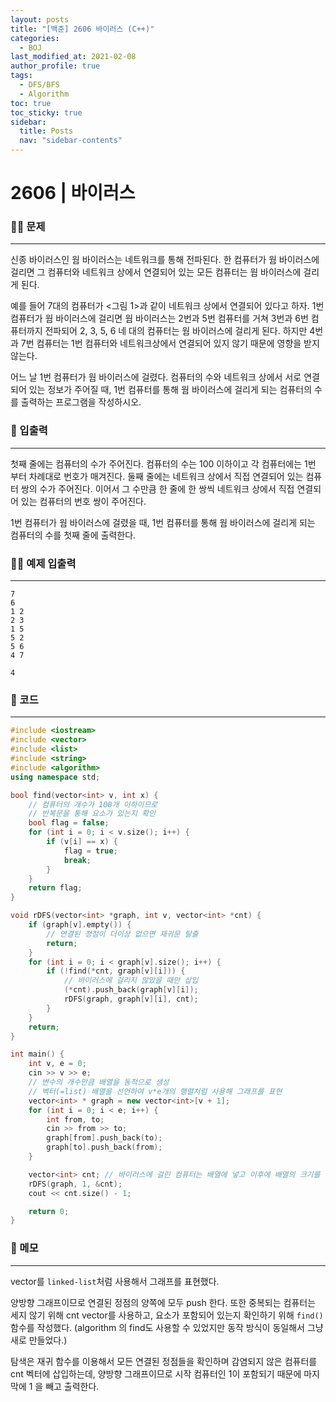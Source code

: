 ```yaml
---
layout: posts
title: "[백준] 2606 바이러스 (C++)"
categories:
  - BOJ
last_modified_at: 2021-02-08
author_profile: true
tags:
  - DFS/BFS
  - Algorithm
toc: true
toc_sticky: true
sidebar:
  title: Posts
  nav: "sidebar-contents"
---
```


# 2606 | 바이러스


### 🙋‍♀️ 문제

-----

신종 바이러스인 웜 바이러스는 네트워크를 통해 전파된다. 한 컴퓨터가 웜 바이러스에 걸리면 그 컴퓨터와 네트워크 상에서 연결되어 있는 모든 컴퓨터는 웜 바이러스에 걸리게 된다.

예를 들어 7대의 컴퓨터가 <그림 1>과 같이 네트워크 상에서 연결되어 있다고 하자. 1번 컴퓨터가 웜 바이러스에 걸리면 웜 바이러스는 2번과 5번 컴퓨터를 거쳐 3번과 6번 컴퓨터까지 전파되어 2, 3, 5, 6 네 대의 컴퓨터는 웜 바이러스에 걸리게 된다. 하지만 4번과 7번 컴퓨터는 1번 컴퓨터와 네트워크상에서 연결되어 있지 않기 때문에 영향을 받지 않는다.

어느 날 1번 컴퓨터가 웜 바이러스에 걸렸다. 컴퓨터의 수와 네트워크 상에서 서로 연결되어 있는 정보가 주어질 때, 1번 컴퓨터를 통해 웜 바이러스에 걸리게 되는 컴퓨터의 수를 출력하는 프로그램을 작성하시오.

### 🙌 입출력

-----

첫째 줄에는 컴퓨터의 수가 주어진다. 컴퓨터의 수는 100 이하이고 각 컴퓨터에는 1번 부터 차례대로 번호가 매겨진다. 둘째 줄에는 네트워크 상에서 직접 연결되어 있는 컴퓨터 쌍의 수가 주어진다. 이어서 그 수만큼 한 줄에 한 쌍씩 네트워크 상에서 직접 연결되어 있는 컴퓨터의 번호 쌍이 주어진다.

1번 컴퓨터가 웜 바이러스에 걸렸을 때, 1번 컴퓨터를 통해 웜 바이러스에 걸리게 되는 컴퓨터의 수를 첫째 줄에 출력한다.

### 🙋‍♂️ 예제 입출력

-----

```
7
6
1 2
2 3
1 5
5 2
5 6
4 7
```

```
4
```

### 🚀 코드

-----

```c++
#include <iostream>
#include <vector>
#include <list>
#include <string>
#include <algorithm>
using namespace std;

bool find(vector<int> v, int x) {
	// 컴퓨터의 개수가 100개 이하이므로
	// 반복문을 통해 요소가 있는지 확인
	bool flag = false;
	for (int i = 0; i < v.size(); i++) {
		if (v[i] == x) {
			flag = true;
			break;
		}
	}
	return flag;
}

void rDFS(vector<int> *graph, int v, vector<int> *cnt) {
	if (graph[v].empty()) {
		// 연결된 정점이 더이상 없으면 재귀문 탈출
		return;
	}
	for (int i = 0; i < graph[v].size(); i++) {
		if (!find(*cnt, graph[v][i])) {
			// 바이러스에 걸리지 않았을 때만 삽입
			(*cnt).push_back(graph[v][i]);
			rDFS(graph, graph[v][i], cnt);
		}
	}
	return;
}

int main() {
	int v, e = 0;
	cin >> v >> e;
	// 변수의 개수만큼 배열을 동적으로 생성
	// 벡터(=list) 배열을 선언하여 v*e개의 행렬처럼 사용해 그래프를 표현
	vector<int> * graph = new vector<int>[v + 1];
	for (int i = 0; i < e; i++) {
		int from, to;
		cin >> from >> to;
		graph[from].push_back(to);
		graph[to].push_back(from);
	}

	vector<int> cnt; // 바이러스에 걸린 컴퓨터는 배열에 넣고 이후에 배열의 크기를 구한다
	rDFS(graph, 1, &cnt);
	cout << cnt.size() - 1;

	return 0;
}
```

### 🌠 메모

-----

vector를 ```linked-list```처럼 사용해서 그래프를 표현했다.

양방향 그래프이므로 연결된 정점의 양쪽에 모두 push 한다. 또한 중복되는 컴퓨터는 세지 않기 위해 cnt vector를 사용하고, 요소가 포함되어 있는지 확인하기 위해 ```find()``` 함수를 작성했다. (algorithm 의 find도 사용할 수 있었지만 동작 방식이 동일해서 그냥 새로 만들었다.)

탐색은 재귀 함수를 이용해서 모든 연결된 정점들을 확인하며 감염되지 않은 컴퓨터를 cnt 벡터에 삽입하는데, 양방향 그래프이므로 시작 컴퓨터인 1이 포함되기 때문에 마지막에 1 을 빼고 출력한다.
